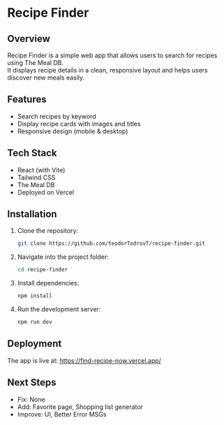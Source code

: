# Recipe Finder

## Overview
Recipe Finder is a simple web app that allows users to search for recipes using The Meal DB.  
It displays recipe details in a clean, responsive layout and helps users discover new meals easily.

## Features
- Search recipes by keyword
- Display recipe cards with images and titles
- Responsive design (mobile & desktop)


## Tech Stack
- React (with Vite)
- Tailwind CSS
- The Meal DB
- Deployed on Vercel

## Installation
1. Clone the repository:
   ```bash
   git clone https://github.com/teodorTodrovT/recipe-finder.git
   ```
2. Navigate into the project folder:
   ```bash
   cd recipe-finder
   ```
3. Install dependencies:
   ```bash
   npm install
   ```
4. Run the development server:
   ```bash
   npm run dev
   ```

## Deployment
The app is live at: https://find-recipe-now.vercel.app/

## Next Steps
- Fix: None
- Add: Favorite page, Shopping list generator
- Improve: UI, Better Error MSGs

